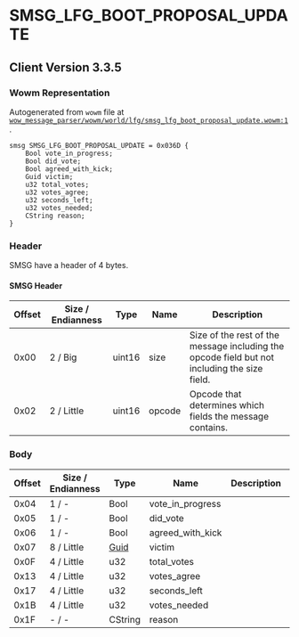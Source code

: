 # SMSG_LFG_BOOT_PROPOSAL_UPDATE

## Client Version 3.3.5

### Wowm Representation

Autogenerated from `wowm` file at [`wow_message_parser/wowm/world/lfg/smsg_lfg_boot_proposal_update.wowm:1`](https://github.com/gtker/wow_messages/tree/main/wow_message_parser/wowm/world/lfg/smsg_lfg_boot_proposal_update.wowm#L1).
```rust,ignore
smsg SMSG_LFG_BOOT_PROPOSAL_UPDATE = 0x036D {
    Bool vote_in_progress;
    Bool did_vote;
    Bool agreed_with_kick;
    Guid victim;
    u32 total_votes;
    u32 votes_agree;
    u32 seconds_left;
    u32 votes_needed;
    CString reason;
}
```
### Header

SMSG have a header of 4 bytes.

#### SMSG Header

| Offset | Size / Endianness | Type   | Name   | Description |
| ------ | ----------------- | ------ | ------ | ----------- |
| 0x00   | 2 / Big           | uint16 | size   | Size of the rest of the message including the opcode field but not including the size field.|
| 0x02   | 2 / Little        | uint16 | opcode | Opcode that determines which fields the message contains.|

### Body

| Offset | Size / Endianness | Type | Name | Description | Comment |
| ------ | ----------------- | ---- | ---- | ----------- | ------- |
| 0x04 | 1 / - | Bool | vote_in_progress |  |  |
| 0x05 | 1 / - | Bool | did_vote |  |  |
| 0x06 | 1 / - | Bool | agreed_with_kick |  |  |
| 0x07 | 8 / Little | [Guid](../spec/packed-guid.md) | victim |  |  |
| 0x0F | 4 / Little | u32 | total_votes |  |  |
| 0x13 | 4 / Little | u32 | votes_agree |  |  |
| 0x17 | 4 / Little | u32 | seconds_left |  |  |
| 0x1B | 4 / Little | u32 | votes_needed |  |  |
| 0x1F | - / - | CString | reason |  |  |

